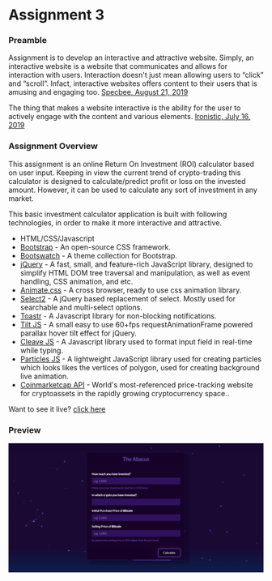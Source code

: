 # Assignment 3

### Preamble

Assignment is to develop an interactive and attractive website. Simply, an interactive website is a website that communicates and allows for interaction with users. Interaction doesn't just mean allowing users to “click” and “scroll”. Infact, interactive websites offers content to their users that is amusing and engaging too. [Specbee, August 21, 2019](https://www.specbee.com/blogs/how-make-interactive-websites-and-why-you-need-one "Specbee, August 21, 2019")

The thing that makes a website interactive is the ability for the user to actively engage with the content and various elements. [Ironistic, July 16, 2019](https://www.ironistic.com/insights/interactive-website-design-benefits/ "Ironistic, July 16, 2019")

### Assignment Overview

This assignment is an online Return On Investment (ROI) calculator based on user input. Keeping in view the current trend of crypto-trading this calculator is designed to calculate/predict profit or loss on the invested amount. However, it can be used to calculate any sort of investment in any market.

This basic investment calculator application is built with following technologies, in order to make it more interactive and attractive.

- HTML/CSS/Javascript
- [Bootstrap](https://getbootstrap.com/ "Bootstrap") - An open-source CSS framework.
- [Bootswatch](https://bootswatch.com/ "Bootswatch") - A theme collection for Bootstrap.
- [jQuery](https://jquery.com/ "jQuery") - A fast, small, and feature-rich JavaScript library, designed to simplify HTML DOM tree traversal and manipulation, as well as event handling, CSS animation, and etc.
- [Animate.css](https://animate.style/ "Animate.css") - A cross browser, ready to use css animation library.
- [Select2](https://select2.org/ "Select2") - A jQuery based replacement of select. Mostly used for searchable and multi-select options.
- [Toastr](https://codeseven.github.io/toastr/ "Toastr") - A Javascript library for non-blocking notifications.
- [Tilt JS](https://gijsroge.github.io/tilt.js/ "Tilt JS") - A small easy to use 60+fps requestAnimationFrame powered parallax hover tilt effect for jQuery.
- [Cleave JS](https://nosir.github.io/cleave.js/ "Cleave") - A Javascript library used to format input field in real-time while typing.
- [Particles JS](https://vincentgarreau.com/particles.js/ "Particles JS") - A lightweight JavaScript library used for creating particles which looks likes the vertices of polygon, used for creating background live animation.
- [Coinmarketcap API](https://coinmarketcap.com/ "Coinmarketcap API") - World's most-referenced price-tracking website for cryptoassets in the rapidly growing cryptocurrency space..

Want to see it live? [click here](https://mdazlaanzubair.github.io/Learn-MERN/Assignment%2003/index.html "click here")

### Preview


[![Webpage Preview](./asset/imgs/site-preview.png "Webpage Preview")](https://mdazlaanzubair.github.io/Learn-MERN/Assignment%2003/index.html "Webpage Preview")
